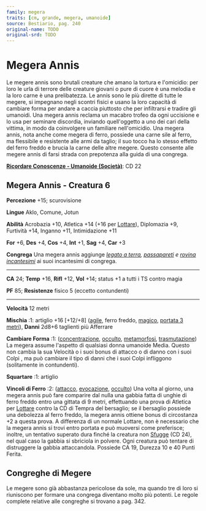```yaml
---
family: megera
traits: [cm, grande, megera, umanoide]
source: Bestiario, pag. 240
original-name: TODO
original-srd: TODO
---
```


# Megera Annis

Le megere annis sono brutali creature che amano la tortura e l'omicidio: per
loro le urla di terrore delle creature giovani o pure di cuore è una melodia e
la loro carne è una prelibatezza. Le annis sono le più dirette di tutte le
megere, si impegnano negli scontri fisici e usano la loro capacità di cambiare
forma per andare a caccia piuttosto che per infiltrarsi e tradire gli umanoidi.
Una megera annis reclama un macabro trofeo da ogni uccisione e lo usa per
seminare discordia, inviando quell'oggetto a uno dei cari della vittima, in modo
da coinvolgere un familiare nell'omicidio. Una megera annis, nota anche come
megera di ferro, possiede una carne sile al ferro, ma flessibile e resistente
alle armi da taglio; il suo tocco ha lo stesso effetto del ferro freddo e brucia
la carne delle altre megere. Questo consente alle megere annis di farsi strada
con prepotenza alla guida di una congrega.

**[Ricordare Conoscenze - Umanoide (Società)](/azioni/ricordare-conoscenze)**:
CD 22

## Megera Annis - Creatura 6

**Percezione** +15; scurovisione

**Lingue** Aklo, Comune, Jotun

**Abilità** Acrobazia +10, Atletica +14 (+16 per [Lottare](/azioni/lottare)),
Diplomazia +9, Furtività +14, Inganno +11, Intimidazione +11

**For** +6, **Des** +4, **Cos** +4, **Int** +1, **Sag** +4, **Car** +3

**Congrega** Una megera annis aggiunge
_[legato a terra](/incantesimi/legato-a-terra),
[passapareti](/incantesimi/passapareti) e
[rovina incantesimi](/incantesimi/rovina-incantesimi)_ ai suoi incantesimi di
congrega.

---

**CA** 24; **Temp** +16, **Rifl** +12, **Vol** +14; status +1 a tutti i TS
contro magia

**PF** 85; **Resistenze** fisico 5 (eccetto contundenti)

---

**Velocità** 12 metri

**Mischia** :1: artiglio +16 \[+12/+8] ([agile](/tratti/agile), ferro freddo,
[magico](/tratti/magico), [portata 3 metri](/tratti/portata)), **Danni** 2d8+6
taglienti più Afferrare

**Cambiare Forma** :1: ([concentrazione](/tratti/concentrazione),
[occulto](/tratti/occulto), [metamorfosi](/tratti/metamorfosi),
[trasmutazione](/tratti/trasmutazione)) La megera assume l'aspetto di qualsiasi
donna umanoide Media. Questo non cambia la sua Velocità o i suoi bonus di
attacco o di danno con i suoi Colpi , ma può cambiare il tipo di danni che i
suoi Colpi infliggono (solitamente in contundenti).

**Squartare** :1: artiglio

**Vincoli di Ferro** :2: ([attacco](/tratti/attacco),
[evocazione](/tratti/evocazione), [occulto](/tratti/occulto)) Una volta al
giorno, una megera annis può fare comparire dal nulla una gabbia fatta di unghie
di ferro freddo entro una gittata di 9 metri, effettuando una prova di Atletica
per [Lottare](/azioni/lottare) contro la CD di Tempra del bersaglio; se il
bersaglio possiede una debolezza al ferro freddo, la megera annis ottiene bonus
di circostanza +2 a questa prova. A differenza di un normale Lottare, non è
necessario che la megera annis si trovi entro portata e può muoversi come
preferisce; inoltre, un tentativo superato dura finché la creatura non
[Sfugge](/azioni/sfuggire) (CD 24), nel qual caso la gabbia si sbriciola in
polvere. Ogni creatura può tentare di distruggere la gabbia attaccandola.
Possiede CA 19, Durezza 10 e 40 Punti Ferita.

## **Congreghe di Megere**

Le megere sono già abbastanza pericolose da sole, ma quando tre di loro si
riuniscono per formare una congrega diventano molto più potenti. Le regole
complete relative alle congreghe si trovano a pag. 342.
